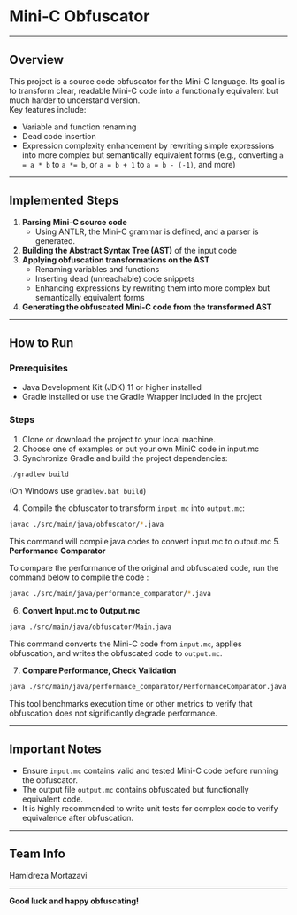 # Mini-C Obfuscator

---

## Overview

This project is a source code obfuscator for the Mini-C language. Its goal is to transform clear, readable Mini-C code into a functionally equivalent but much harder to understand version.  
Key features include:

- Variable and function renaming  
- Dead code insertion  
- Expression complexity enhancement by rewriting simple expressions into more complex but semantically equivalent forms (e.g., converting `a = a * b` to `a *= b`, or `a = b + 1` to `a = b - (-1)`, and more)

---

## Implemented Steps

1. **Parsing Mini-C source code**  
   - Using ANTLR, the Mini-C grammar is defined, and a parser is generated.  
2. **Building the Abstract Syntax Tree (AST)** of the input code  
3. **Applying obfuscation transformations on the AST**  
   - Renaming variables and functions  
   - Inserting dead (unreachable) code snippets  
   - Enhancing expressions by rewriting them into more complex but semantically equivalent forms  
4. **Generating the obfuscated Mini-C code from the transformed AST**

---

## How to Run

### Prerequisites

- Java Development Kit (JDK) 11 or higher installed  
- Gradle installed or use the Gradle Wrapper included in the project

### Steps

1. Clone or download the project to your local machine.  
2. Choose one of examples or put your own MiniC code in input.mc  
3. Synchronize Gradle and build the project dependencies:

```bash
./gradlew build
```

(On Windows use `gradlew.bat build`)

4. Compile the obfuscator to transform `input.mc` into `output.mc`:

```bash
javac ./src/main/java/obfuscator/*.java
```

This command will compile java codes to convert input.mc to output.mc
5. **Performance Comparator**

To compare the performance of the original and obfuscated code, run the command below to compile the code :

```bash
javac ./src/main/java/performance_comparator/*.java
```

6. **Convert Input.mc to Output.mc**

```bash
java ./src/main/java/obfuscator/Main.java
```

This command converts the Mini-C code from `input.mc`, applies obfuscation, and writes the obfuscated code to `output.mc`.

7. **Compare Performance, Check Validation**

```bash
java ./src/main/java/performance_comparator/PerformanceComparator.java
```
This tool benchmarks execution time or other metrics to verify that obfuscation does not significantly degrade performance.

---

## Important Notes

- Ensure `input.mc` contains valid and tested Mini-C code before running the obfuscator.  
- The output file `output.mc` contains obfuscated but functionally equivalent code.  
- It is highly recommended to write unit tests for complex code to verify equivalence after obfuscation.

---

## Team Info

Hamidreza Mortazavi 

---

**Good luck and happy obfuscating!**
